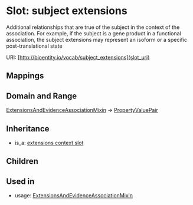 # Slot: subject extensions


Additional relationships that are true of the subject in the context of the association. For example, if the subject is a gene product in a functional association, the subject extensions may represent  an isoform or a specific post-translational state

URI: [http://bioentity.io/vocab/subject_extensions](slot_uri)
## Mappings

## Domain and Range

[ExtensionsAndEvidenceAssociationMixin](ExtensionsAndEvidenceAssociationMixin.md) -> [PropertyValuePair](PropertyValuePair.md)
## Inheritance

 *  is_a: [extensions context slot](extensions_context_slot.md)
## Children

## Used in

 *  usage: [ExtensionsAndEvidenceAssociationMixin](ExtensionsAndEvidenceAssociationMixin.md)
